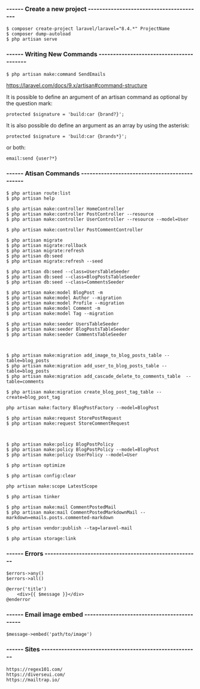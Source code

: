 ### ------ Create a new project ----------------------------------------

    $ composer create-project laravel/laravel="8.4.*" ProjectName
    $ composer dump-autoload
    $ php artisan serve


### ------ Writing New Commands ----------------------------------------

    $ php artisan make:command SendEmails

https://laravel.com/docs/9.x/artisan#command-structure

It is possible to define an argument of an artisan command as optional by the question mark:

    protected $signature = 'build:car {brand?}';

It is also possible do define an argument as an array by using the asterisk:

    protected $signature = 'build:car {brands*}';

or both:

    email:send {user?*}


### ------ Atisan Commands ---------------------------------------------

    $ php artisan route:list
    $ php artisan help

    $ php artisan make:controller HomeController
    $ php artisan make:controller PostController --resource
    $ php artisan make:controller UserController --resource --model=User

    $ php artisan make:controller PostCommentController

    $ php artisan migrate
    $ php artisan migrate:rollback
    $ php artisan migrate:refresh
    $ php artisan db:seed
    $ php artisan migrate:refresh --seed

    $ php artisan db:seed --class=UsersTableSeeder
    $ php artisan db:seed --class=BlogPostsTableSeeder
    $ php artisan db:seed --class=CommentsSeeder

    $ php artisan make:model BlogPost -m
    $ php artisan make:model Author --migration
    $ php artisan make:model Profile --migration
    $ php artisan make:model Comment -m
    $ php artisan make:model Tag --migration

    $ php artisan make:seeder UsersTableSeeder
    $ php artisan make:seeder BlogPostsTableSeeder
    $ php artisan make:seeder CommentsTableSeeder



    $ php artisan make:migration add_image_to_blog_posts_table --table=blog_posts
    $ php artisan make:migration add_user_to_blog_posts_table --table=blog_posts
    $ php artisan make:migration add_cascade_delete_to_comments_table  --table=comments

    $ php artisan make:migration create_blog_post_tag_table --create=blog_post_tag

    php artisan make:factory BlogPostFactory --model=BlogPost

    $ php artisan make:request StorePostRequest
    $ php artisan make:request StoreCommentRequest

    

    $ php artisan make:policy BlogPostPolicy
    $ php artisan make:policy BlogPostPolicy --model=BlogPost
    $ php artisan make:policy UserPolicy --model=User

    $ php artisan optimize
    
    $ php artisan config:clear

    php artisan make:scope LatestScope

    $ php artisan tinker

    $ php artisan make:mail CommentPostedMail
    $ php artisan make:mail CommentPostedMarkdownMail --markdown=emails.posts.commented-markdown

    $ php artisan vendor:publish --tag=laravel-mail

    $ php artisan storage:link

### ------ Errors ------------------------------------------------------
    $errors->any()
    $errors->all()

    @error('title')
        <div>{{ $message }}</div>
    @enderror

### ------ Email image embed -------------------------------------------

    $message->embed('path/to/image')

### ------ Sites -------------------------------------------------------

    https://regex101.com/
    https://diverseui.com/ 
    https://mailtrap.io/


